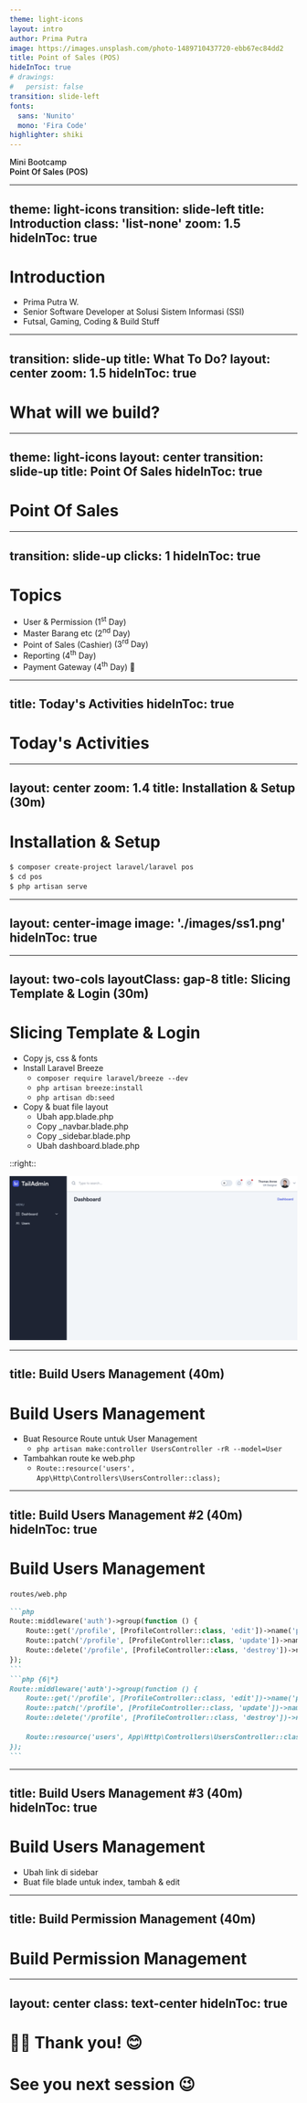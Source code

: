 ```yaml
---
theme: light-icons
layout: intro
author: Prima Putra
image: https://images.unsplash.com/photo-1489710437720-ebb67ec84dd2
title: Point of Sales (POS)
hideInToc: true
# drawings:
#   persist: false
transition: slide-left
fonts:
  sans: 'Nunito'
  mono: 'Fira Code'
highlighter: shiki
---
```


<div class="mb-4 absolute top-8 left-12">
  <span class="text-4xl text-primary-lighter text-opacity-60" style="font-weight:500;" >
    Mini Bootcamp <light-icon icon="device-desktop"/>
  </span>
  <div class="text-7xl text-white text-opacity-90" style="font-weight:600;" >
    Point Of Sales (POS)
  </div> 
</div>

<!--
Left for comment
-->

---
theme: light-icons
transition: slide-left
title: Introduction
class: 'list-none'
zoom: 1.5
hideInToc: true
---

# Introduction

<div class="mt-8">
  <ul class="list-none">
    <li><solar-user-id-bold /> <span class="font-bold text-lg">Prima Putra W.</span></li>
    <li><solar-buildings-bold /> <span class="underline">Senior Software Developer</span> at <span class="font-bold">Solusi Sistem Informasi (SSI)</span></li>
    <li><ph-game-controller-fill /> Futsal, Gaming, Coding & Build Stuff</li>
  </ul>
</div>

<!--
Here is another comment.
-->

---
transition: slide-up
title: What To Do?
layout: center
zoom: 1.5
hideInToc: true
---

# What will we build?

<!-- Another comment -->

---
theme: light-icons
layout: center
transition: slide-up
title: Point Of Sales
hideInToc: true
---

# Point Of Sales
<!-- Put ending product image here -->

---
transition: slide-up
clicks: 1
hideInToc: true
---

# Topics

<div>
  <ul class="list-none">
    <li><span v-mark.box.orange><ph-users-bold /> User & Permission <span>(1<sup>st</sup> Day)</span></span></li>
    <li><solar-box-bold /> Master Barang etc <span>(2<sup>nd</sup> Day)</span></li>
    <li><ph-cash-register /> Point of Sales (Cashier) <span>(3<sup>rd</sup> Day)</span> </li>
    <li><solar-notebook-bookmark-bold /> Reporting <span>(4<sup>th</sup> Day)</span></li>
    <li><solar-card-linear /> Payment Gateway <span>(4<sup>th</sup> Day)</span> 🤔</li>
  </ul>
</div>

---
title: Today's Activities
hideInToc: true
---

# Today's Activities

<Toc />

---
layout: center
zoom: 1.4
title: Installation & Setup (30m)
---

# Installation & Setup

```sh {1|2|3}
$ composer create-project laravel/laravel pos
$ cd pos
$ php artisan serve
```

---
layout: center-image
image: './images/ss1.png'
hideInToc: true
---


---
layout: two-cols
layoutClass: gap-8
title: Slicing Template & Login (30m)
---

# Slicing Template & Login

* <span v-mark.box.orange>Copy js, css & fonts</span>
* <span v-mark.box.orange>Install Laravel Breeze</span>
  * <span v-mark.box.orange> `composer require laravel/breeze --dev` </span>
  * <span v-mark.box.orange> `php artisan breeze:install` </span>
  * <span v-mark.box.orange> `php artisan db:seed` </span>
* <span v-mark.box.orange> Copy & buat file layout </span>
  * <span v-mark.box.orange> Ubah app.blade.php </span>
  * <span v-mark.box.orange> Copy _navbar.blade.php </span>
  * <span v-mark.box.orange> Copy _sidebar.blade.php </span>
  * <span v-mark.box.orange> Ubah dashboard.blade.php </span>

::right::

<img src="/public/images/ss2.png" v-click class="rounded shadow" />

---
title: Build Users Management (40m)
---

# Build Users Management

* <span v-mark.box.orange>Buat Resource Route untuk User Management</span>
  * <span v-mark.box.orange>`php artisan make:controller UsersController -rR --model=User`</span>
* <span v-mark.box.orange>Tambahkan route ke web.php</span>
  * <span v-mark.box.orange>`Route::resource('users', App\Http\Controllers\UsersController::class);`</span>

---
title: Build Users Management #2 (40m)
hideInToc: true
---

# Build Users Management

```sh
routes/web.php
```

````md magic-move
```php
Route::middleware('auth')->group(function () {
    Route::get('/profile', [ProfileController::class, 'edit'])->name('profile.edit');
    Route::patch('/profile', [ProfileController::class, 'update'])->name('profile.update');
    Route::delete('/profile', [ProfileController::class, 'destroy'])->name('profile.destroy');
});
```
```php {6|*}
Route::middleware('auth')->group(function () {
    Route::get('/profile', [ProfileController::class, 'edit'])->name('profile.edit');
    Route::patch('/profile', [ProfileController::class, 'update'])->name('profile.update');
    Route::delete('/profile', [ProfileController::class, 'destroy'])->name('profile.destroy');

    Route::resource('users', App\Http\Controllers\UsersController::class);
});
```
````


---
title: Build Users Management #3 (40m)
hideInToc: true
---

# Build Users Management

* <span v-mark.box.orange>Ubah link di sidebar</span>
* <span v-mark.box.orange>Buat file blade untuk index, tambah & edit</span>

---
title: Build Permission Management (40m)
---

# Build Permission Management

---
layout: center
class: text-center
hideInToc: true
---

# 🙏🏻 Thank you! 😊

# See you next session 😉
